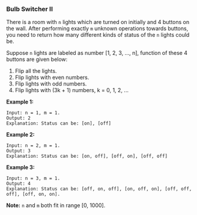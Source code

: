 ### Bulb Switcher II

There is a room with `n` lights which are turned on initially and 4 buttons on the wall. After performing exactly `m` unknown operations towards buttons, you need to return how many different kinds of status of the `n` lights could be.

Suppose `n` lights are labeled as number [1, 2, 3, ..., n], function of these 4 buttons are given below:

1.  Flip all the lights.
2.  Flip lights with even numbers.
3.  Flip lights with odd numbers.
4.  Flip lights with (3k + 1) numbers, k = 0, 1, 2, ...

**Example 1:**

    Input: n = 1, m = 1.
    Output: 2
    Explanation: Status can be: [on], [off]

**Example 2:**

    Input: n = 2, m = 1.
    Output: 3
    Explanation: Status can be: [on, off], [off, on], [off, off]

**Example 3:**

    Input: n = 3, m = 1.
    Output: 4
    Explanation: Status can be: [off, on, off], [on, off, on], [off, off, off], [off, on, on].

**Note:** `n` and `m` both fit in range [0, 1000].
